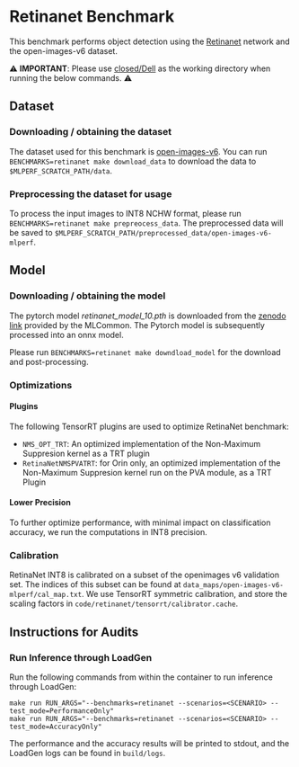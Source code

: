 # Retinanet Benchmark

This benchmark performs object detection using the [Retinanet](https://arxiv.org/abs/1708.02002v2) network and the open-images-v6 dataset.

:warning: **IMPORTANT**: Please use [closed/Dell](closed/Dell) as the working directory when
running the below commands. :warning:

## Dataset

### Downloading / obtaining the dataset

The dataset used for this benchmark is [open-images-v6](https://storage.googleapis.com/openimages/web/factsfigures_v6.html). You can run `BENCHMARKS=retinanet make download_data` to download the data to `$MLPERF_SCRATCH_PATH/data`.

### Preprocessing the dataset for usage

To process the input images to INT8 NCHW format, please run `BENCHMARKS=retinanet make prepreocess_data`. The preprocessed data will be saved to `$MLPERF_SCRATCH_PATH/preprocessed_data/open-images-v6-mlperf`.

## Model

### Downloading / obtaining the model

The pytorch model *retinanet_model_10.pth* is downloaded from the [zenodo link](https://zenodo.org/record/6605272/files/retinanet_model_10.zip) provided by the MLCommon. The Pytorch model is subsequently processed into an onnx model.

Please run `BENCHMARKS=retinanet make downdload_model` for the download and post-processing.

### Optimizations

#### Plugins

The following TensorRT plugins are used to optimize RetinaNet benchmark:
- `NMS_OPT_TRT`: An optimized implementation of the Non-Maximum Suppresion kernel as a TRT plugin
- `RetinaNetNMSPVATRT`: for Orin only, an optimized implementation of the Non-Maximum Suppresion kernel run on the PVA module, as a TRT Plugin

#### Lower Precision

To further optimize performance, with minimal impact on classification accuracy, we run the computations in INT8 precision.

### Calibration

RetinaNet INT8 is calibrated on a subset of the openimages v6 validation set. The indices of this subset can be found at
`data_maps/open-images-v6-mlperf/cal_map.txt`. We use TensorRT symmetric calibration, and store the scaling factors in
`code/retinanet/tensorrt/calibrator.cache`.

## Instructions for Audits

### Run Inference through LoadGen

Run the following commands from within the container to run inference through LoadGen:

```
make run RUN_ARGS="--benchmarks=retinanet --scenarios=<SCENARIO> --test_mode=PerformanceOnly"
make run RUN_ARGS="--benchmarks=retinanet --scenarios=<SCENARIO> --test_mode=AccuracyOnly"
```

The performance and the accuracy results will be printed to stdout, and the LoadGen logs can be found in `build/logs`.
